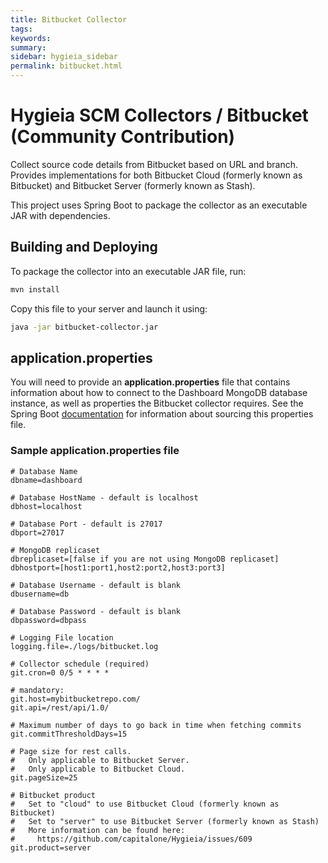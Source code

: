 ```yaml
---
title: Bitbucket Collector
tags:
keywords:
summary:
sidebar: hygieia_sidebar
permalink: bitbucket.html
---
```

# Hygieia SCM Collectors / Bitbucket (Community Contribution)

Collect source code details from Bitbucket based on URL and branch. Provides implementations for both Bitbucket Cloud (formerly known as Bitbucket) and Bitbucket Server (formerly known as Stash).

This project uses Spring Boot to package the collector as an executable JAR with dependencies.

## Building and Deploying

To package the collector into an executable JAR file, run:
```bash
mvn install
```

Copy this file to your server and launch it using:
```bash
java -jar bitbucket-collector.jar
```

## application.properties

You will need to provide an **application.properties** file that contains information about how to connect to the Dashboard MongoDB database instance, as well as properties the Bitbucket collector requires. See the Spring Boot [documentation](http://docs.spring.io/spring-boot/docs/current-SNAPSHOT/reference/htmlsingle/#boot-features-external-config-application-property-files) for information about sourcing this properties file.

### Sample application.properties file

```properties
# Database Name
dbname=dashboard

# Database HostName - default is localhost
dbhost=localhost

# Database Port - default is 27017
dbport=27017

# MongoDB replicaset
dbreplicaset=[false if you are not using MongoDB replicaset]
dbhostport=[host1:port1,host2:port2,host3:port3]

# Database Username - default is blank
dbusername=db

# Database Password - default is blank
dbpassword=dbpass

# Logging File location
logging.file=./logs/bitbucket.log

# Collector schedule (required)
git.cron=0 0/5 * * * *

# mandatory:
git.host=mybitbucketrepo.com/
git.api=/rest/api/1.0/

# Maximum number of days to go back in time when fetching commits
git.commitThresholdDays=15

# Page size for rest calls.
#   Only applicable to Bitbucket Server.
#   Only applicable to Bitbucket Cloud.
git.pageSize=25

# Bitbucket product
#   Set to "cloud" to use Bitbucket Cloud (formerly known as Bitbucket)
#   Set to "server" to use Bitbucket Server (formerly known as Stash)
#   More information can be found here:
#     https://github.com/capitalone/Hygieia/issues/609
git.product=server
```
